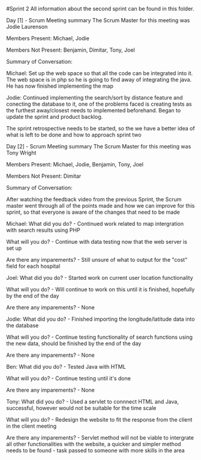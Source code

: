 #Sprint 2 All information about the second sprint can be found in this folder.

Day [1] - Scrum Meeting summary The Scrum Master for this meeting was Jodie Laurenson

Members Present: Michael, Jodie

Members Not Present: Benjamin, Dimitar, Tony, Joel

Summary of Conversation:

Michael: Set up the web space so that all the code can be integrated into it. The web space is in php so he is going to find away of integrating the java. He has now finished implementing the map

Jodie: Continued implementing the search/sort by distance feature and conecting the database to it, one of the problems faced is creating tests as the furthest away/closest needs to implemented beforehand. Began to update the sprint and product backlog.

The sprint retrospective needs to be started, so the we have a better idea of what is left to be done and how to approach sprint two

Day [2] - Scrum Meeting summary The Scrum Master for this meeting was Tony Wright

Members Present: Michael, Jodie, Benjamin, Tony, Joel

Members Not Present: Dimitar

Summary of Conversation:

After watching the feedback video from the previous Sprint, the Scrum master went through all of the points made and how we can improve for this sprint, so that everyone is aware of the changes that need to be made

Michael:
What did you do? - Continued work related to map intergration with search results using PHP

What will you do? - Continue with data testing now that the web server is set up

Are there any imparements? - Still unsure of what to output for the "cost" field for each hospital

Joel:
What did you do? - Started work on current user location functionality

What will you do? - Will continue to work on this until it is finished, hopefully by the end of the day

Are there any imparements? - None

Jodie:
What did you do? - Finished importing the longitude/latitude data into the database

What will you do? - Continue testing functionality of search functions using the new data, should be finished by the end of the day

Are there any imparements? - None

Ben:
What did you do? - Tested Java with HTML

What will you do? - Continue testing until it's done

Are there any imparements? - None

Tony:
What did you do? - Used a servlet to connnect HTML and Java, successful, however would not be suitable for the time scale

What will you do? - Redesign the website to fit the response from the client in the client meeting

Are there any imparements? - Servlet method will not be viable to intergrate all other functionalities with the website, a quicker and simpler method needs to be found - task passed to someone with more skills in the area
